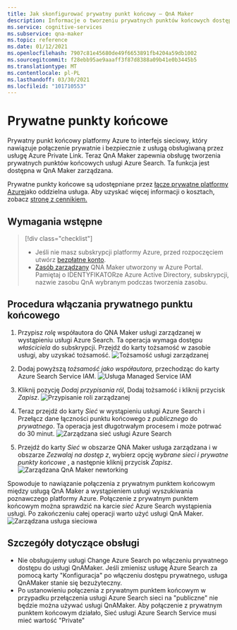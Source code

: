 ```yaml
---
title: Jak skonfigurować prywatny punkt końcowy — QnA Maker
description: Informacje o tworzeniu prywatnych punktów końcowych dostępnych w QnA Maker zarządzane.
ms.service: cognitive-services
ms.subservice: qna-maker
ms.topic: reference
ms.date: 01/12/2021
ms.openlocfilehash: 7907c81e45680de49f6653891fb4204a59db1002
ms.sourcegitcommit: f28ebb95ae9aaaff3f87d8388a09b41e0b3445b5
ms.translationtype: MT
ms.contentlocale: pl-PL
ms.lasthandoff: 03/30/2021
ms.locfileid: "101710553"
---
```

# <a name="private-endpoints"></a>Prywatne punkty końcowe

Prywatny punkt końcowy platformy Azure to interfejs sieciowy, który nawiązuje połączenie prywatnie i bezpiecznie z usługą obsługiwaną przez usługę Azure Private Link. Teraz QnA Maker zapewnia obsługę tworzenia prywatnych punktów końcowych usługi Azure Search. Ta funkcja jest dostępna w QnA Maker zarządzana. 

Prywatne punkty końcowe są udostępniane przez [łącze prywatne platformy Azure](../../private-link/private-link-overview.md)jako oddzielna usługa. Aby uzyskać więcej informacji o kosztach, zobacz [stronę z cennikiem.](https://azure.microsoft.com/pricing/details/private-link/) 

## <a name="prerequisites"></a>Wymagania wstępne
> [!div class="checklist"]
> * Jeśli nie masz subskrypcji platformy Azure, przed rozpoczęciem utwórz [bezpłatne konto](https://azure.microsoft.com/free/cognitive-services/).
> * [Zasób zarządzany](https://ms.portal.azure.com/#create/Microsoft.CognitiveServicesQnAMaker) QNA Maker utworzony w Azure Portal. Pamiętaj o IDENTYFIKATORze Azure Active Directory, subskrypcji, nazwie zasobu QnA wybranym podczas tworzenia zasobu.

## <a name="steps-to-enable-private-endpoint"></a>Procedura włączania prywatnego punktu końcowego
1. Przypisz *rolę* współautora do QNA Maker usługi zarządzanej w wystąpieniu usługi Azure Search. Ta operacja wymaga dostępu *właściciela* do subskrypcji. Przejdź do karty tożsamość w zasobie usługi, aby uzyskać tożsamość.
![Tożsamość usługi zarządzanej](../QnAMaker/media/qnamaker-reference-private-endpoints/private-endpoint-identity.png)

2. Dodaj powyższą *tożsamość jako współautora,* przechodząc do karty Azure Search Service IAM. ![ Usługa Managed Service IAM](../QnAMaker/media/qnamaker-reference-private-endpoints/private-endpoint-access-control.png)

3. Kliknij pozycję *Dodaj przypisania ról*, Dodaj tożsamość i kliknij przycisk *Zapisz*.
![Przypisanie roli zarządzanej](../QnAMaker/media/qnamaker-reference-private-endpoints/private-endpoint-role-assignment.png)

4. Teraz przejdź do karty *Sieć* w wystąpieniu usługi Azure Search i Przełącz dane łączności punktu końcowego z *publicznego* do *prywatnego*. Ta operacja jest długotrwałym procesem i może potrwać do 30 minut. 
![Zarządzana sieć usługi Azure Search](../QnAMaker/media/qnamaker-reference-private-endpoints/private-endpoint-networking.png)

5. Przejdź do karty *Sieć* w obszarze QNA Maker usługa zarządzana i w obszarze *Zezwalaj na dostęp z*, wybierz opcję *wybrane sieci i prywatne punkty końcowe* , a następnie kliknij przycisk *Zapisz*. 
![Zarządzana QnA Maker newtorking](../QnAMaker/media/qnamaker-reference-private-endpoints/private-endpoint-networking-2.png)

Spowoduje to nawiązanie połączenia z prywatnym punktem końcowym między usługą QnA Maker a wystąpieniem usługi wyszukiwania poznawczego platformy Azure. Połączenie z prywatnym punktem końcowym można sprawdzić na karcie *sieć* Azure Search wystąpienia usługi. Po zakończeniu całej operacji warto użyć usługi QnA Maker. 
![Zarządzana usługa sieciowa](../QnAMaker/media/qnamaker-reference-private-endpoints/private-endpoint-networking-3.png)


## <a name="support-details"></a>Szczegóły dotyczące obsługi
 * Nie obsługujemy usługi Change Azure Search po włączeniu prywatnego dostępu do usługi QnAMaker. Jeśli zmienisz usługę Azure Search za pomocą karty "Konfiguracja" po włączeniu dostępu prywatnego, usługa QnAMaker stanie się bezużyteczny.
 * Po ustanowieniu połączenia z prywatnym punktem końcowym w przypadku przełączenia usługi Azure Search sieci na "publiczne" nie będzie można używać usługi QnAMaker. Aby połączenie z prywatnym punktem końcowym działało, Sieć usługi Azure Search Service musi mieć wartość "Private"
